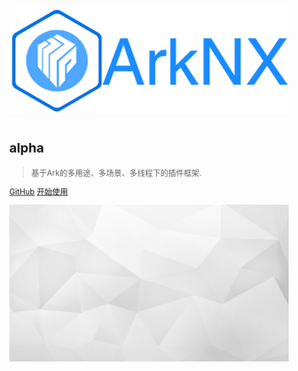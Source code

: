 ![logo](_images/logo.png ':size=300x115')

# <small>alpha</small>

> 基于Ark的多用途、多场景、多线程下的插件框架.

[GitHub](https://github.com/QuadHex/ArkNX)
[开始使用](#ArkNX)

<!-- background image -->
![background](_images/bg.jpg)
